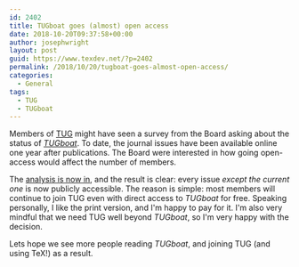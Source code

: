 ```yaml
---
id: 2402
title: TUGboat goes (almost) open access
date: 2018-10-20T09:37:58+00:00
author: josephwright
layout: post
guid: https://www.texdev.net/?p=2402
permalink: /2018/10/20/tugboat-goes-almost-open-access/
categories:
  - General
tags:
  - TUG
  - TUGboat
---
```

Members of [TUG](https://tug.org) might have seen a survey from the Board asking about the status of [_TUGboat_](https://tug.org/tugboat). To date, the journal issues have been available online one year after publications. The Board were interested in how going open-access would affect the number of members.

The [analysis is now in](https://tug.org/TUGboat/survey.html?fbclid=IwAR3wRbeE5YYJI0ZVLXTN_BgqaV7L_B2r659l2y0VV1g1p-VXMuCEqNdluB8), and the result is clear: every issue _except the current one_ is now publicly accessible. The reason is simple: most members will continue to join TUG even with direct access to _TUGboat_ for free. Speaking personally, I like the print version, and I'm happy to pay for it. I'm also very mindful that we need TUG well beyond _TUGboat_, so I'm very happy with the decision.

Lets hope we see more people reading _TUGboat_, and joining TUG (and using TeX!) as a result.
